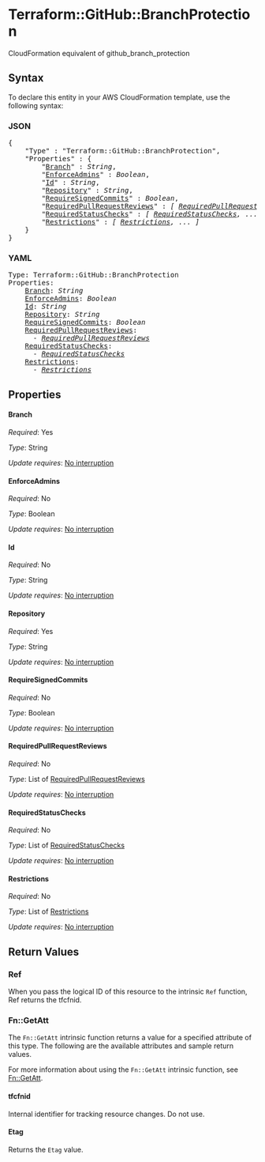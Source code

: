 # Terraform::GitHub::BranchProtection

CloudFormation equivalent of github_branch_protection

## Syntax

To declare this entity in your AWS CloudFormation template, use the following syntax:

### JSON

<pre>
{
    "Type" : "Terraform::GitHub::BranchProtection",
    "Properties" : {
        "<a href="#branch" title="Branch">Branch</a>" : <i>String</i>,
        "<a href="#enforceadmins" title="EnforceAdmins">EnforceAdmins</a>" : <i>Boolean</i>,
        "<a href="#id" title="Id">Id</a>" : <i>String</i>,
        "<a href="#repository" title="Repository">Repository</a>" : <i>String</i>,
        "<a href="#requiresignedcommits" title="RequireSignedCommits">RequireSignedCommits</a>" : <i>Boolean</i>,
        "<a href="#requiredpullrequestreviews" title="RequiredPullRequestReviews">RequiredPullRequestReviews</a>" : <i>[ <a href="requiredpullrequestreviews.md">RequiredPullRequestReviews</a>, ... ]</i>,
        "<a href="#requiredstatuschecks" title="RequiredStatusChecks">RequiredStatusChecks</a>" : <i>[ <a href="requiredstatuschecks.md">RequiredStatusChecks</a>, ... ]</i>,
        "<a href="#restrictions" title="Restrictions">Restrictions</a>" : <i>[ <a href="restrictions.md">Restrictions</a>, ... ]</i>
    }
}
</pre>

### YAML

<pre>
Type: Terraform::GitHub::BranchProtection
Properties:
    <a href="#branch" title="Branch">Branch</a>: <i>String</i>
    <a href="#enforceadmins" title="EnforceAdmins">EnforceAdmins</a>: <i>Boolean</i>
    <a href="#id" title="Id">Id</a>: <i>String</i>
    <a href="#repository" title="Repository">Repository</a>: <i>String</i>
    <a href="#requiresignedcommits" title="RequireSignedCommits">RequireSignedCommits</a>: <i>Boolean</i>
    <a href="#requiredpullrequestreviews" title="RequiredPullRequestReviews">RequiredPullRequestReviews</a>: <i>
      - <a href="requiredpullrequestreviews.md">RequiredPullRequestReviews</a></i>
    <a href="#requiredstatuschecks" title="RequiredStatusChecks">RequiredStatusChecks</a>: <i>
      - <a href="requiredstatuschecks.md">RequiredStatusChecks</a></i>
    <a href="#restrictions" title="Restrictions">Restrictions</a>: <i>
      - <a href="restrictions.md">Restrictions</a></i>
</pre>

## Properties

#### Branch

_Required_: Yes

_Type_: String

_Update requires_: [No interruption](https://docs.aws.amazon.com/AWSCloudFormation/latest/UserGuide/using-cfn-updating-stacks-update-behaviors.html#update-no-interrupt)

#### EnforceAdmins

_Required_: No

_Type_: Boolean

_Update requires_: [No interruption](https://docs.aws.amazon.com/AWSCloudFormation/latest/UserGuide/using-cfn-updating-stacks-update-behaviors.html#update-no-interrupt)

#### Id

_Required_: No

_Type_: String

_Update requires_: [No interruption](https://docs.aws.amazon.com/AWSCloudFormation/latest/UserGuide/using-cfn-updating-stacks-update-behaviors.html#update-no-interrupt)

#### Repository

_Required_: Yes

_Type_: String

_Update requires_: [No interruption](https://docs.aws.amazon.com/AWSCloudFormation/latest/UserGuide/using-cfn-updating-stacks-update-behaviors.html#update-no-interrupt)

#### RequireSignedCommits

_Required_: No

_Type_: Boolean

_Update requires_: [No interruption](https://docs.aws.amazon.com/AWSCloudFormation/latest/UserGuide/using-cfn-updating-stacks-update-behaviors.html#update-no-interrupt)

#### RequiredPullRequestReviews

_Required_: No

_Type_: List of <a href="requiredpullrequestreviews.md">RequiredPullRequestReviews</a>

_Update requires_: [No interruption](https://docs.aws.amazon.com/AWSCloudFormation/latest/UserGuide/using-cfn-updating-stacks-update-behaviors.html#update-no-interrupt)

#### RequiredStatusChecks

_Required_: No

_Type_: List of <a href="requiredstatuschecks.md">RequiredStatusChecks</a>

_Update requires_: [No interruption](https://docs.aws.amazon.com/AWSCloudFormation/latest/UserGuide/using-cfn-updating-stacks-update-behaviors.html#update-no-interrupt)

#### Restrictions

_Required_: No

_Type_: List of <a href="restrictions.md">Restrictions</a>

_Update requires_: [No interruption](https://docs.aws.amazon.com/AWSCloudFormation/latest/UserGuide/using-cfn-updating-stacks-update-behaviors.html#update-no-interrupt)

## Return Values

### Ref

When you pass the logical ID of this resource to the intrinsic `Ref` function, Ref returns the tfcfnid.

### Fn::GetAtt

The `Fn::GetAtt` intrinsic function returns a value for a specified attribute of this type. The following are the available attributes and sample return values.

For more information about using the `Fn::GetAtt` intrinsic function, see [Fn::GetAtt](https://docs.aws.amazon.com/AWSCloudFormation/latest/UserGuide/intrinsic-function-reference-getatt.html).

#### tfcfnid

Internal identifier for tracking resource changes. Do not use.

#### Etag

Returns the <code>Etag</code> value.

